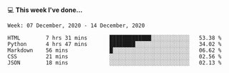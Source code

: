💻 **This week I've done...**

<!--START_SECTION:waka-->
```text
Week: 07 December, 2020 - 14 December, 2020

HTML        7 hrs 31 mins       █████████████░░░░░░░░░░░░   53.38 % 
Python      4 hrs 47 mins       ████████░░░░░░░░░░░░░░░░░   34.02 % 
Markdown    56 mins             █░░░░░░░░░░░░░░░░░░░░░░░░   06.62 % 
CSS         21 mins             ░░░░░░░░░░░░░░░░░░░░░░░░░   02.56 % 
JSON        18 mins             ░░░░░░░░░░░░░░░░░░░░░░░░░   02.13 %
```
<!--END_SECTION:waka-->
